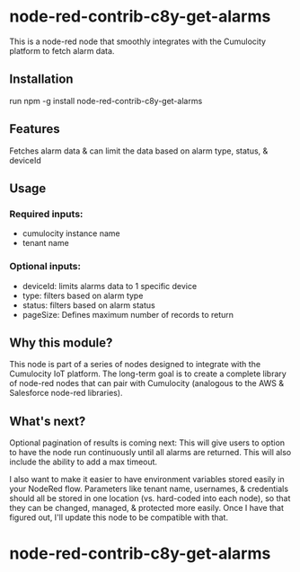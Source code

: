 # node-red-contrib-c8y-get-alarms
This is a node-red node that smoothly integrates with the Cumulocity platform to fetch alarm data.

## Installation
run npm -g install node-red-contrib-c8y-get-alarms

## Features
Fetches alarm data & can limit the data based on alarm type, status, & deviceId

## Usage

### Required inputs:
* cumulocity instance name
* tenant name

### Optional inputs:
* deviceId: limits alarms data to 1 specific device
* type: filters based on alarm type
* status: filters based on alarm status
* pageSize: Defines maximum number of records to return


## Why this module?
This node is part of a series of nodes designed to integrate with the Cumulocity IoT platform.  The long-term goal is to create a complete library of node-red nodes that can pair with Cumulocity (analogous to the AWS & Salesforce node-red libraries).

## What's next?
Optional pagination of results is coming next: This will give users to option to have the node run continuously until all alarms are returned. This will also include the ability to add a max timeout.

I also want to make it easier to have environment variables stored easily in your NodeRed flow.  Parameters like tenant name, usernames, & credentials should all be stored in one location (vs. hard-coded into each node), so that they can be changed, managed, & protected more easily.  Once I have that figured out, I'll update this node to be compatible with that.
# node-red-contrib-c8y-get-alarms
